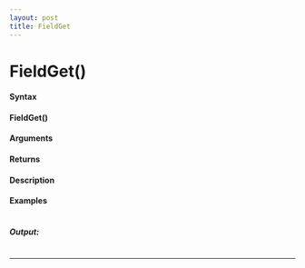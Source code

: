 ```yaml
---
layout: post
title: FieldGet
---
```


# FieldGet()


#### Syntax

#### FieldGet()

#### Arguments

#### Returns

#### Description

#### Examples

```

```

##### Output:

```

```

---